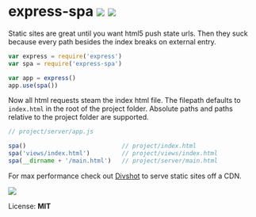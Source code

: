 # express-spa ![](https://travis-ci.org/aj0strow/express-spa.png) ![](https://david-dm.org/aj0strow/express-spa.png)

Static sites are great until you want html5 push state urls. Then they suck because every path besides the index breaks on external entry. 

```javascript
var express = require('express')
var spa = require('express-spa')

var app = express()
app.use(spa())
```

Now all html requests steam the index html file. The filepath defaults to `index.html` in the root of the project folder. Absolute paths and paths relative to the project folder are supported. 

```javascript
// project/server/app.js

spa()                           // project/index.html
spa('views/index.html')         // project/views/index.html
spa(__dirname + '/main.html')   // project/server/main.html
```

For max performance check out [Divshot](http://www.divshot.com/) to serve static sites off a CDN. 

[![](https://nodei.co/npm/express-spa.png?downloads=true)](https://www.npmjs.org/package/express-spa)

License: **MIT**
